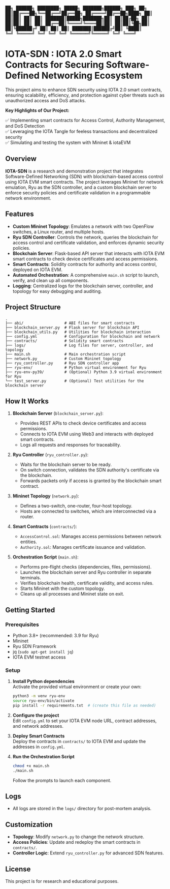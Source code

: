 <pre>
██╗ ██████╗ ████████╗ █████╗ ███████╗██████╗ ███╗ ██╗
██║██╔═══██╗╚══██╔══╝██╔══██╗ ██╔════╝██╔══██╗████╗ ██║
██║██║ ██║ ██║ ███████║█████╗███████╗██║ ██║██╔██╗ ██║
██║██║ ██║ ██║ ██╔══██║╚════╝╚════██║██║ ██║██║╚██╗██║
██║╚██████╔╝ ██║ ██║ ██║ ███████║██████╔╝██║ ╚████║
╚═╝ ╚═════╝ ╚═╝ ╚═╝ ╚═╝ ╚══════╝╚═════╝ ╚═╝ ╚═══╝
</pre>

# IOTA-SDN : IOTA 2.0 Smart Contracts for Securing Software-Defined Networking Ecosystem

This project aims to enhance SDN security using IOTA 2.0 smart contracts, ensuring scalability, efficiency, and protection against cyber threats such as unauthorized access and DoS attacks.

 **Key Highlights of Our Project:**

✅ Implementing smart contracts for Access Control, Authority Management, and DoS Detection  
✅ Leveraging the IOTA Tangle for feeless transactions and decentralized security  
✅ Simulating and testing the system with Mininet & iotaEVM

## Overview

**IOTA-SDN** is a research and demonstration project that integrates Software-Defined Networking (SDN) with blockchain-based access control using IOTA EVM smart contracts. The project leverages Mininet for network emulation, Ryu as the SDN controller, and a custom blockchain server to enforce security policies and certificate validation in a programmable network environment.

## Features

- **Custom Mininet Topology**: Emulates a network with two OpenFlow switches, a Linux router, and multiple hosts.
- **Ryu SDN Controller**: Controls the network, queries the blockchain for access control and certificate validation, and enforces dynamic security policies.
- **Blockchain Server**: Flask-based API server that interacts with IOTA EVM smart contracts to check device certificates and access permissions.
- **Smart Contracts**: Solidity contracts for authority and access control, deployed on IOTA EVM.
- **Automated Orchestration**: A comprehensive `main.sh` script to launch, verify, and clean up all components.
- **Logging**: Centralized logs for the blockchain server, controller, and topology for easy debugging and auditing.

## Project Structure

```
.
├── abi/                  # ABI files for smart contracts
├── blockchain_server.py  # Flask server for blockchain API
├── blockchain_utils.py   # Utilities for blockchain interaction
├── config.yml            # Configuration for blockchain and network
├── contracts/            # Solidity smart contracts
├── logs/                 # Log files for server, controller, and topology
├── main.sh               # Main orchestration script
├── network.py            # Custom Mininet topology
├── ryu_controller.py     # Ryu SDN controller app
├── ryu-env/              # Python virtual environment for Ryu
├── ryu-env-py39/         # (Optional) Python 3.9 virtual environment for Ryu
└── test_server.py        # (Optional) Test utilities for the blockchain server
```

## How It Works

1. **Blockchain Server** (`blockchain_server.py`):  
   - Provides REST APIs to check device certificates and access permissions.
   - Connects to IOTA EVM using Web3 and interacts with deployed smart contracts.
   - Logs all requests and responses for traceability.

2. **Ryu Controller** (`ryu_controller.py`):  
   - Waits for the blockchain server to be ready.
   - On switch connection, validates the SDN authority's certificate via the blockchain.
   - Forwards packets only if access is granted by the blockchain smart contract.

3. **Mininet Topology** (`network.py`):  
   - Defines a two-switch, one-router, four-host topology.
   - Hosts are connected to switches, which are interconnected via a router.

4. **Smart Contracts** (`contracts/`):  
   - `AccessControl.sol`: Manages access permissions between network entities.
   - `Authority.sol`: Manages certificate issuance and validation.

5. **Orchestration Script** (`main.sh`):  
   - Performs pre-flight checks (dependencies, files, permissions).
   - Launches the blockchain server and Ryu controller in separate terminals.
   - Verifies blockchain health, certificate validity, and access rules.
   - Starts Mininet with the custom topology.
   - Cleans up all processes and Mininet state on exit.

## Getting Started

### Prerequisites

- Python 3.8+ (recommended: 3.9 for Ryu)
- Mininet
- Ryu SDN Framework
- jq (`sudo apt-get install jq`)
- IOTA EVM testnet access

### Setup

1. **Install Python dependencies**  
   Activate the provided virtual environment or create your own:
   ```bash
   python3 -m venv ryu-env
   source ryu-env/bin/activate
   pip install -r requirements.txt  # (create this file as needed)
   ```

2. **Configure the project**  
   Edit `config.yml` to set your IOTA EVM node URL, contract addresses, and network addresses.

3. **Deploy Smart Contracts**  
   Deploy the contracts in `contracts/` to IOTA EVM and update the addresses in `config.yml`.

4. **Run the Orchestration Script**  
   ```bash
   chmod +x main.sh
   ./main.sh
   ```
   Follow the prompts to launch each component.

## Logs

- All logs are stored in the `logs/` directory for post-mortem analysis.

## Customization

- **Topology**: Modify `network.py` to change the network structure.
- **Access Policies**: Update and redeploy the smart contracts in `contracts/`.
- **Controller Logic**: Extend `ryu_controller.py` for advanced SDN features.

## License

This project is for research and educational purposes.

